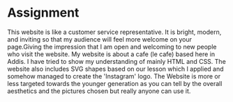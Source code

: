 # Assignment
This website is like a customer service representative. It is bright, modern, and inviting so that my audience will feel more welcome on your page.Giving the impression that I am open and welcoming to new people who visit the website. My website is about a cafe (le cafe) based here in Addis. I have tried to show my understanding of mainly HTML and CSS. The website also includes SVG shapes based on our lesson which I applied and somehow managed to create the 'Instagram' logo. The Website is more or less targeted towards the younger generation as you can tell by the overall aesthetics and the pictures chosen but really anyone can use it.
